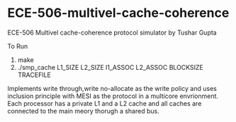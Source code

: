 # ECE-506-multivel-cache-coherence
ECE-506 Multivel cache-coherence protocol simulator by Tushar Gupta

To Run
1. make
2. ./smp_cache L1_SIZE L2_SIZE l1_ASSOC L2_ASSOC BLOCKSIZE TRACEFILE

Implements write through,write no-allocate as the write policy and uses inclusion principle with MESI as the protocol in a multicore envrionment. Each processor has a private L1 and a L2 cache and all caches are connected to the main meory thorugh a shared bus. 
